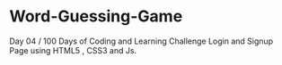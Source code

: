 # Word-Guessing-Game
Day 04 / 100 Days of Coding and Learning Challenge Login and Signup Page using HTML5 , CSS3  and Js.
